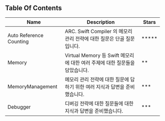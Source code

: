 ## Table Of Contents

| Name                    | Description                                          | Stars |
|-------------------------|------------------------------------------------------|-------|
| Auto Reference Counting | ARC. Swift Compiler 의 메모리 관리 전략에 대한 질문은 단골 질문입니다.    | ***** |
| Memory                  | Virtual Memory 등 Swift 메모리에 대한 여러 주제에 대한 질문들을 담았습니다. | **    |
| MemoryManagement        | 메모리 관리 전략에 대한 질문에 답하기 위한 여러 지식과 답변을 준비했습니다.          | ***   |
| Debugger                | 디버깅 전략에 대한 질문들에 대한 지식과 답변을 준비했습니다.                   | ***   |
